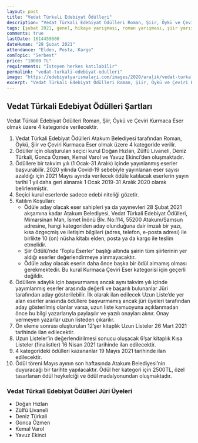 ```yaml
---
layout: post
title: "Vedat Türkali Edebiyat Ödülleri"
description: "Vedat Türkali Edebiyat Ödülleri Roman, Şiir, Öykü ve Çeviri Kurmaca Eser olmak üzere 4 kategoride verilecektir."
tags: [şubat 2021, genel, hikaye yarışması, roman yarışması, şiir yarışması, çeviri yarışması]
comments: true
lastDate: 1614459600  
dateHuman: "28 Şubat 2021"
attendance: "Elden, Posta, Kargo"
comTopic: "Serbest"
price: "10000 TL"
requirements: "İsteyen herkes katılabilir"
permalink: "vedat-turkali-edebiyat-odulleri"
image: "https://edebiyatyarismalari.com/images/2020/aralik/vedat-turkali-edebiyat-odulleri.jpg"
excerpt: "Vedat Türkali Edebiyat Ödülleri Roman, Şiir, Öykü ve Çeviri Kurmaca Eser olmak üzere 4 kategoride verilecektir."
---
```


## Vedat Türkali Edebiyat Ödülleri Şartları
Vedat Türkali Edebiyat Ödülleri Roman, Şiir, Öykü ve Çeviri Kurmaca Eser olmak üzere 4 kategoride verilecektir.
1. Vedat Türkali Edebiyat Ödülleri Atakum Belediyesi tarafından Roman, Öykü, Şiir ve Çeviri Kurmaca Eser olmak üzere 4 kategoride verilir.
2. Ödüller için oluşturulan seçici kurul Doğan Hızlan, Zülfü Livaneli, Deniz Türkali, Gonca Özmen, Kemal Varol ve Yavuz Ekinci’den oluşmaktadır.
3. Ödüllere bir takvim yılı (1 Ocak-31 Aralık) içinde yayınlanmış eserler başvurabilir. 2020 yılında Covid-19 sebebiyle yayınlanan eser sayısı azaldığı için 2021 Mayıs ayında verilecek ödüle katılacak eserlerin yayın tarihi 1 yıl daha geri alınarak 1 Ocak 2019-31 Aralık 2020 olarak belirlenmiştir.
4. Seçici kurul eserlerde sadece edebi niteliği gözetir.
5. Katılım Koşulları:
    - Ödüle aday olacak eser sahipleri ya da yayınevleri 28 Şubat 2021 akşamına kadar Atakum Belediyesi, Vedat Türkali Edebiyat Ödülleri, Mimarsinan Mah, İsmet İnönü Blv. No:114, 55200 Atakum/Samsun adresine, hangi kategoriden aday olunduğuna dair imzalı bir yazı, kısa özgeçmiş ve iletişim bilgileri (adres, telefon, e-posta adresi) ile birlikte 10 (on) nüsha kitabı elden, posta ya da kargo ile teslim etmelidir.
    - Şiir Ödülü’nde ‘Toplu Eserler’ başlığı altında şairin tüm şiirlerinin yer aldığı eserler değerlendirmeye alınmayacaktır.
    - Ödüle aday olacak eserin daha önce başka bir ödül almamış olması gerekmektedir. Bu kural Kurmaca Çeviri Eser kategorisi için geçerli değildir.
6. Ödüllere adaylık için başvurmamış ancak aynı takvim yılı içinde yayımlanmış eserler arasında değerli ve başarılı bulunanlar Jüri tarafından aday gösterilebilir. İlk olarak ilan edilecek Uzun Liste’de yer alan eserler arasında ödüllere başvurmamış ancak jüri üyeleri tarafından aday gösterilmiş olanlar varsa, uzun liste kamuoyuna açıklanmadan önce bu bilgi yazarlarıyla paylaşılır ve yazılı onayları alınır. Onay vermeyen yazarlar uzun listeden çıkarılır.
7. Ön eleme sonrası oluşturulan 12’şer kitaplık Uzun Listeler 26 Mart 2021 tarihinde ilan edilecektir.
8. Uzun Listeler’in değerlendirilmesi sonucu oluşacak 6’şar kitaplık Kısa Listeler (finalistler) 16 Nisan 2021 tarihinde ilan edilecektir.
9. 4 kategorideki ödülleri kazananlar 19 Mayıs 2021 tarihinde ilan edilecektir.
10. Ödül töreni Mayıs ayının son haftasında Atakum Belediyesi’nin duyuracağı bir tarihte yapılacaktır. Ödül her kategori için 2500TL, özel tasarlanan ödül heykelciği ve ödül madalyonundan oluşmaktadır.

### Vedat Türkali Edebiyat Ödülleri Jüri Üyeleri
- Doğan Hızlan
- Zülfü Livaneli
- Deniz Türkali
- Gonca Özmen
- Kemal Varol
- Yavuz Ekinci